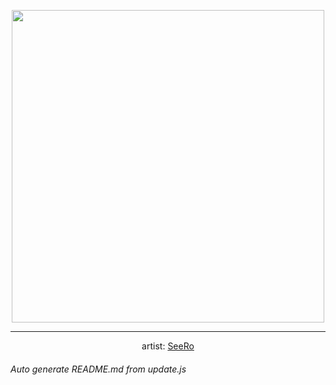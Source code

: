 
<p align="center">
  <img width="500" src="https://nekos.best/api/v2/neko/0198.png">
  <hr/>
  <center>
    artist: <a href="https://www.pixiv.net/en/artworks/82712757">SeeRo</a>
  </center>
</p>


###### Auto generate README.md from update.js

